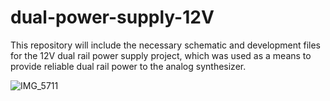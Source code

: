 # dual-power-supply-12V
This repository will include the necessary schematic and development files for the 12V dual rail power supply project, which was used as a means to provide reliable dual rail power to the analog synthesizer.

![IMG_5711](https://github.com/user-attachments/assets/a91002aa-7f80-4a4e-a239-a526341abf43)
